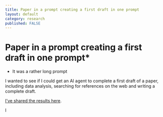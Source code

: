 ```yaml
---
title: Paper in a prompt creating a first draft in one prompt
layout: default
category: research
published: FALSE
---
```


# Paper in a prompt creating a first draft in one prompt*

* It was a rather long prompt

I wanted to see if I could get an AI agent to complete a first draft of a paper, including data analysis, searching for references on the web and writing a complete draft. 

[I've shared the results here](). 

I 